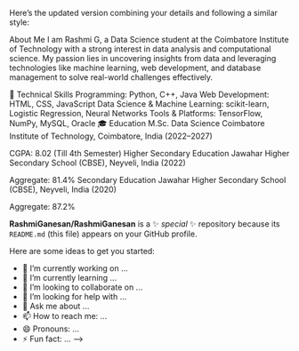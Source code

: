 
Here’s the updated version combining your details and following a similar style:

About Me
I am Rashmi G, a Data Science student at the Coimbatore Institute of Technology with a strong interest in data analysis and computational science. My passion lies in uncovering insights from data and leveraging technologies like machine learning, web development, and database management to solve real-world challenges effectively.

🔧 Technical Skills
Programming: Python, C++, Java
Web Development: HTML, CSS, JavaScript
Data Science & Machine Learning: scikit-learn, Logistic Regression, Neural Networks
Tools & Platforms: TensorFlow, NumPy, MySQL, Oracle
🎓 Education
M.Sc. Data Science
Coimbatore Institute of Technology, Coimbatore, India (2022–2027)

CGPA: 8.02 (Till 4th Semester)
Higher Secondary Education
Jawahar Higher Secondary School (CBSE), Neyveli, India (2022)

Aggregate: 81.4%
Secondary Education
Jawahar Higher Secondary School (CBSE), Neyveli, India (2020)

Aggregate: 87.2%

**RashmiGanesan/RashmiGanesan** is a ✨ _special_ ✨ repository because its `README.md` (this file) appears on your GitHub profile.

Here are some ideas to get you started:

- 🔭 I’m currently working on ...
- 🌱 I’m currently learning ...
- 👯 I’m looking to collaborate on ...
- 🤔 I’m looking for help with ...
- 💬 Ask me about ...
- 📫 How to reach me: ...
- 😄 Pronouns: ...
- ⚡ Fun fact: ...
-->
